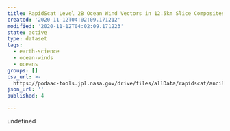 ```yaml
---
title: RapidScat Level 2B Ocean Wind Vectors in 12.5km Slice Composites Version 1.1
created: '2020-11-12T04:02:09.171212'
modified: '2020-11-12T04:02:09.171223'
state: active
type: dataset
tags:
  - earth-science
  - ocean-winds
  - oceans
groups: []
csv_url: >-
  https://podaac-tools.jpl.nasa.gov/drive/files/allData/rapidscat/ancillary/revtime.csv
json_url: ''
published: 4

---
```

undefined
